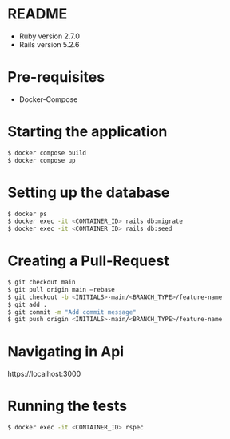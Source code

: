 # README
- Ruby version 2.7.0
- Rails version 5.2.6

# Pre-requisites

- Docker-Compose

# Starting the application

```bash
$ docker compose build
$ docker compose up
```

# Setting up the database

```bash
$ docker ps
$ docker exec -it <CONTAINER_ID> rails db:migrate
$ docker exec -it <CONTAINER_ID> rails db:seed
```

# Creating a Pull-Request

```bash
$ git checkout main
$ git pull origin main —rebase
$ git checkout -b <INITIALS>-main/<BRANCH_TYPE>/feature-name
$ git add .
$ git commit -m "Add commit message"
$ git push origin <INITIALS>-main/<BRANCH_TYPE>/feature-name
```

# Navigating in Api

https://localhost:3000

# Running the tests

```bash
$ docker exec -it <CONTAINER_ID> rspec
```
